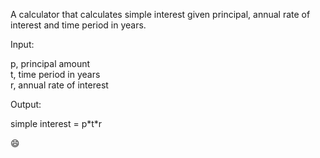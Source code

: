A calculator that calculates simple interest given principal, annual rate of interest and time period in years.

Input:

   p, principal amount  
   t, time period in years    
   r, annual rate of interest

Output:

   simple interest = p\*t\*r

😄
